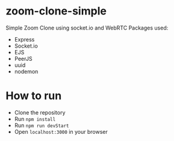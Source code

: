 # zoom-clone-simple

Simple Zoom Clone using socket.io and WebRTC
Packages used:

- Express
- Socket.io
- EJS
- PeerJS
- uuid
- nodemon

# How to run

- Clone the repository
- Run `npm install`
- Run `npm run devStart`
- Open `localhost:3000` in your browser
